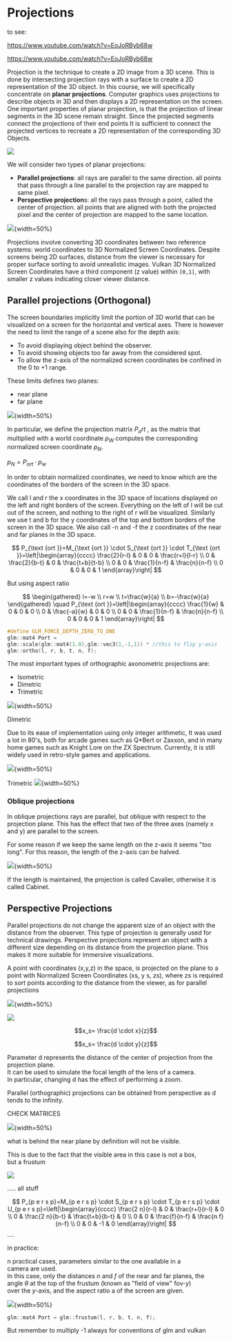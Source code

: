 # Projections 

to see: 

https://www.youtube.com/watch?v=EoJoRByb68w

https://www.youtube.com/watch?v=EoJoRByb68w


Projection is the technique to create a 2D image from a 3D scene. This is done by intersecting projection rays with a surface to create a 2D representation of the 3D object. In this course, we will specifically concentrate on **planar projections**.
Computer graphics uses projections to describe objects in 3D and then displays a 2D representation on the screen.
One important properties of planar projection, is that the
projection of linear segments in the 3D scene remain straight.
Since the projected segments connect the projections of their end
points It is sufficient to connect the projected vertices to recreate a 2D representation of the corresponding 3D Objects. 

![](39d18793fe61af35d7b62951fa874eaa.png)


We will consider two types of planar projections:

- **Parallel projections**: all rays are parallel to the same direction. all points that pass through a line parallel to the projection ray are mapped to same pixel. 
- **Perspective projection**s: all the rays pass through a point, called the center of projection. all points that are aligned with both the projected pixel and the center of projection are mapped to the same location.


![](444ea4a9d3b217ce8efc3f66f0ec6532.png){width=50%}


Projections involve converting 3D coordinates between two reference systems: world coordinates to 3D Normalized Screen Coordinates. Despite screens being 2D surfaces, distance from the viewer is necessary for proper surface sorting to avoid unrealistic images. Vulkan 3D Normalized Screen Coordinates have a third component (z value) within `[0,1]`, with smaller z values indicating closer viewer distance. 

## Parallel projections (Orthogonal)

The screen boundaries implicitly limit the portion of 3D world
that can be visualized on a screen for the horizontal and
vertical axes.
There is however the need to limit the range of a scene also
for the depth axis:

- To avoid displaying object behind the observer.
- To avoid showing objects too far away from the
considered spot.
- To allow the z-axis of the normalized screen coordinates
be confined in the 0 to +1 range.

These limits defines two planes: 

- near plane
- far plane 

![](717032de1565436db06c43c11f7ae4f3.png){width=50%}


In particular, we define the projection matrix $P_ort$ , as the matrix that multiplied with a world coordinate $p_W$ computes the corresponding normalized screen coordinate $p_N$. 

$p_N = P_{ort} \cdot p_w$  

In order to obtain normalized coordinates, we need to know which
are the coordinates of the borders of the screen in the 3D space.


We call l and r the x coordinates in the 3D space of locations
displayed on the left and right borders of the screen.
Everything on the left of l will be cut out of the screen, and nothing
to the right of r will be visualized.
Similarly we use t and b for the y coordinates of the top and
bottom borders of the screen in the 3D space.
We also call -n and -f the z coordinates of the near and far planes in
the 3D space.

$$
P_{\text {ort }}=M_{\text {ort }} \cdot S_{\text {ort }} \cdot T_{\text {ort }}=\left|\begin{array}{cccc}
\frac{2}{r-l} & 0 & 0 & \frac{r+l}{l-r} \\
0 & \frac{2}{b-t} & 0 & \frac{t+b}{t-b} \\
0 & 0 & \frac{1}{n-f} & \frac{n}{n-f} \\
0 & 0 & 0 & 1
\end{array}\right|
$$


But using aspect ratio 

$$
\begin{gathered}
l=-w \\
r=w \\
t=\frac{w}{a} \\
b=-\frac{w}{a}
\end{gathered} \quad P_{\text {ort }}=\left|\begin{array}{cccc}
\frac{1}{w} & 0 & 0 & 0 \\
0 & \frac{-a}{w} & 0 & 0 \\
0 & 0 & \frac{1}{n-f} & \frac{n}{n-f} \\
0 & 0 & 0 & 1
\end{array}\right|
$$




````cpp
#define GLM_FORCE_DEPTH_ZERO_TO_ONE 
glm::mat4 Port = 
glm::scale(glm::mat4(1.0),glm::vec3(1,-1,1)) * //this to flip y-axis 
glm::ortho(l, r, b, t, n, f);
````


The most important types of orthographic axonometric projections are:
- Isometric
- Dimetric
- Trimetric

![](51a0605312a8cc46e68122d974f914e8.png){width=50%}


Dimetric

Due to its ease of implementation using only integer arithmetic, It was used a lot in 80's, both for arcade games such as Q*Bert or Zaxxon, and in many home games such as Knight Lore on the ZX Spectrum. Currently, it is still widely used in retro-style games and applications.

![](7437aae35b23bac314de5f149d17f0a1.png){width=50%}


Trimetric
![](29fe698c2fa0677e875264ba3472ccd2.png){width=50%}


### Oblique projections 

In oblique projections rays are parallel, but oblique with respect to the projection plane. This has the effect that two of the three axes (namely x and y) are parallel to the screen. 


For some reason if we keep the same length on the z-axis it seems "too long". For this reason, the length of the z-axis can be halved. 

![](79b4f985353d42efcb8f5403ada531ce.png){width=50%}

If the length is maintained, the projection is called Cavalier, otherwise it is called Cabinet.


## Perspective Projections

Parallel projections do not change the apparent size of an object with the distance from the observer. This type of projection is generally used for technical drawings. Perspective projections represent an object with a different size depending on its distance from the projection plane. This makes it more suitable for immersive visualizations.

A point with coordinates (x,y,z) in the space, is projected on the plane to a point with Normalized Screen Coordinates (xs, y s, zs), where zs is required to sort points according to the distance from the viewer, as for parallel projections

![](f518dfebfc49d768242777e251a5d079.png){width=50%}



![](8e2ad2c3540aef670749b8fa451085e2.png)


$$x_s= \frac{d \cdot x}{z}$$

$$x_s= \frac{d \cdot y}{z}$$

Parameter d represents the distance of the center of projection from the  
projection plane.  
It can be used to simulate the focal length of the lens of a camera.  
In particular, changing d has the effect of performing a zoom.


Parallel (orthographic) projections can be obtained from perspective as d tends to the infinity.


CHECK MATRICES 

![](cd44b3856671c19b6964dc6fdec78a73.png){width=50%}


what is behind the near plane by definition will not be visible. 



This is due to the fact that the visible area in this case is not a box,  
but a frustum

![](3ce87dc57977fb7fa001ff250443b5d6.png)


..... all stuff

$$
P_{p e r s p}=M_{p e r s p} \cdot S_{p e r s p} \cdot T_{p e r s p} \cdot U_{p e r s p}=\left|\begin{array}{cccc}
\frac{2 n}{r-l} & 0 & \frac{r+l}{r-l} & 0 \\
0 & \frac{2 n}{b-t} & \frac{t+b}{b-t} & 0 \\
0 & 0 & \frac{f}{n-f} & \frac{n f}{n-f} \\
0 & 0 & -1 & 0
\end{array}\right|
$$
....

in practice:

n practical cases, parameters similar to the one available in a  
camera are used.  
In this case, only the distances $n$ and $f$ of the near and far planes, the  
angle $\theta$ at the top of the frustum (known as "field of view" fov-$y$)  
over the $y$-axis, and the aspect ratio a of the screen are given.

![](ee6d2a5b459574f334cfcad8ce631bb1.png){width=50%}


```cpp
glm::mat4 Port = glm::frustum(l, r, b, t, n, f);
```

But remember to multiply -1 always for conventions of glm and vulkan 



